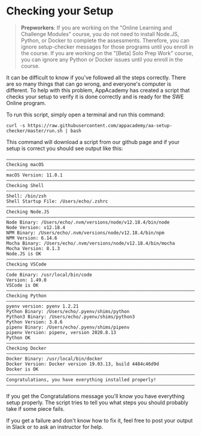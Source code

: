 # Checking your Setup

> **Prepworkers**: If you are working on the "Online Learning and Challenge
> Modules" course, you do not need to install Node.JS, Python, or Docker to complete
> the assessments. Therefore, you can ignore setup-checker messages for
> those programs until you enroll in the course. If you are working on the
> "[Beta] Solo Prep Work" course, you can ignore any Python or Docker issues
> until you enroll in the course.

It can be difficult to know if you've followed all the steps correctly. There
are so many things that can go wrong, and everyone's computer is different. To
help with this problem, AppAcademy has created a script that checks your setup
to verify it is done correctly and is ready for the SWE Online program.

To run this script, simply open a terminal and run this command:

```shell
curl -s https://raw.githubusercontent.com/appacademy/aa-setup-checker/master/run.sh | bash
```

This command will download a script from our github page and if your setup is correct
you should see output like this:

```shell
――――――――――――――――――――――――――――――――――――――――――――――――――――――――――――――――――――――――――――――――
Checking macOS
――――――――――――――――――――――――――――――――――――――――――――――――――――――――――――――――――――――――――――――――
macOS Version: 11.0.1
――――――――――――――――――――――――――――――――――――――――――――――――――――――――――――――――――――――――――――――――
Checking Shell
――――――――――――――――――――――――――――――――――――――――――――――――――――――――――――――――――――――――――――――――
Shell: /bin/zsh
Shell Startup File: /Users/echo/.zshrc
――――――――――――――――――――――――――――――――――――――――――――――――――――――――――――――――――――――――――――――――
Checking Node.JS
――――――――――――――――――――――――――――――――――――――――――――――――――――――――――――――――――――――――――――――――
Node Binary: /Users/echo/.nvm/versions/node/v12.18.4/bin/node
Node Version: v12.18.4
NPM Binary: /Users/echo/.nvm/versions/node/v12.18.4/bin/npm
NPM Version: 6.14.6
Mocha Binary: /Users/echo/.nvm/versions/node/v12.18.4/bin/mocha
Mocha Version: 8.1.3
Node.JS is OK
――――――――――――――――――――――――――――――――――――――――――――――――――――――――――――――――――――――――――――――――
Checking VSCode
――――――――――――――――――――――――――――――――――――――――――――――――――――――――――――――――――――――――――――――――
Code Binary: /usr/local/bin/code
Version: 1.49.0
VSCode is OK
――――――――――――――――――――――――――――――――――――――――――――――――――――――――――――――――――――――――――――――――
Checking Python
――――――――――――――――――――――――――――――――――――――――――――――――――――――――――――――――――――――――――――――――
pyenv version: pyenv 1.2.21
Python Binary: /Users/echo/.pyenv/shims/python
Python3 Binary: /Users/echo/.pyenv/shims/python3
Python Version: 3.8.6
pipenv Binary: /Users/echo/.pyenv/shims/pipenv
pipenv Version: pipenv, version 2020.8.13
Python OK
――――――――――――――――――――――――――――――――――――――――――――――――――――――――――――――――――――――――――――――――
Checking Docker
――――――――――――――――――――――――――――――――――――――――――――――――――――――――――――――――――――――――――――――――
Docker Binary: /usr/local/bin/docker
Docker Version: Docker version 19.03.13, build 4484c46d9d
Docker is OK
――――――――――――――――――――――――――――――――――――――――――――――――――――――――――――――――――――――――――――――――
Congratulations, you have everything installed properly!
――――――――――――――――――――――――――――――――――――――――――――――――――――――――――――――――――――――――――――――――
```

If you get the Congratulations message you'll know you have everything setup
properly. The script tries to tell you what steps you should probably take
if some piece fails.

If you get a failure and don't know how to fix it, feel free to post your output
in Slack or to ask an instructor for help.

